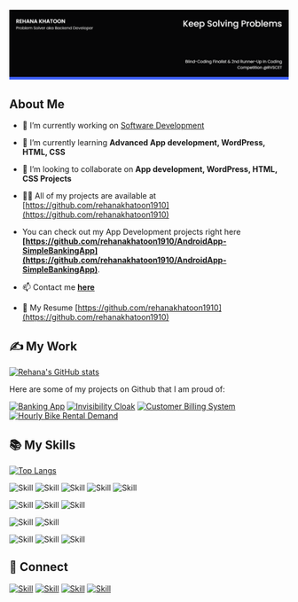 ![Rehana Khatoon's-cover](https://github.com/rehanakhatoon1910/rehanakhatoon1910/blob/main/cover-image.png)

##  About Me

- 🔭 I’m currently working on [Software Development](https://github.com/rehanakhatoon1910/)

- 🌱 I’m currently learning **Advanced App development, WordPress, HTML, CSS**

- 👯 I’m looking to collaborate on **App development, WordPress, HTML, CSS Projects**

- 👨‍💻 All of my projects are available at [https://github.com/rehanakhatoon1910](https://github.com/rehanakhatoon1910)

- You can check out my App Development projects right here **[https://github.com/rehanakhatoon1910/AndroidApp-SimpleBankingApp](https://github.com/rehanakhatoon1910/AndroidApp-SimpleBankingApp)**.



- 📫 Contact me **[here](rehanakhatoon7759@gmail.com)**

- 📄 My Resume [https://github.com/rehanakhatoon1910](https://github.com/rehanakhatoon1910)



## ✍ My Work

[![Rehana's GitHub stats](https://github-readme-stats.vercel.app/api?username=rehanakhatoon1910&show_icons=true&theme=dark)](https://github.com/rehanakhatoon1910)

Here are some of my projects on Github that I am proud of:

[![Banking App](https://github-readme-stats.vercel.app/api/pin/?username=rehanakhatoon1910&repo=Banking-App-Revised&show_icons=true&theme=dark)](https://github.com/rehanakhatoon1910/Banking-App-Revised)
[![Invisibility Cloak](https://github-readme-stats.vercel.app/api/pin/?username=rehanakhatoon1910&repo=Invisibility-cloak&show_icons=true&theme=dark)](https://github.com/rehanakhatoon1910/Invisibility-cloak)
[![Customer Billing System](https://github-readme-stats.vercel.app/api/pin/?username=rehanakhatoon1910&repo=Customer-billing-system-using-C---beginner&show_icons=true&theme=dark)](https://github.com/rehanakhatoon1910/Customer-billing-system-using-C---beginner)
[![Hourly Bike Rental Demand](https://github-readme-stats.vercel.app/api/pin/?username=rehanakhatoon1910&repo=Hourly-bike-rental-demand-prediction&show_icons=true&theme=dark)](https://github.com/rehanakhatoon1910/Hourly-bike-rental-demand-prediction)

## 📚 My Skills

[![Top Langs](https://github-readme-stats.vercel.app/api/top-langs/?username=rehanakhatoon1910&layout=compact&show_icons=true&theme=dark)](https://github.com/rehanakhatoon1910)

![Skill](https://img.shields.io/badge/HTML5-E34F26?style=for-the-badge&logo=html5&logoColor=white)
![Skill](https://img.shields.io/badge/CSS3-1572B6?style=for-the-badge&logo=css3&logoColor=white)
![Skill](https://img.shields.io/badge/JavaScript-323330?style=for-the-badge&logo=javascript&logoColor=F7DF1E)
![Skill](https://img.shields.io/badge/WordPress-000000?style=for-the-badge&logo=next.js&logoColor=white)
![Skill](https://img.shields.io/badge/Bootstrap-563D7C?style=for-the-badge&logo=bootstrap&logoColor=white)

![Skill](https://img.shields.io/badge/Java-43853D?style=for-the-badge&logo=node.js&logoColor=white)
![Skill](https://img.shields.io/badge/Kotlin-CB3837?style=for-the-badge&logo=npm&logoColor=white)
![Skill](https://img.shields.io/badge/C++-2C8EBB?style=for-the-badge&logo=yarn&logoColor=white)


![Skill](https://img.shields.io/badge/firebase-ffca28?style=for-the-badge&logo=firebase&logoColor=white)
![Skill](https://img.shields.io/badge/Git-F05032?style=for-the-badge&logo=git&logoColor=white)


![Skill](https://img.shields.io/badge/Visual_Studio_Code-0078D4?style=for-the-badge&logo=visual%20studio%20code&logoColor=white)
![Skill](https://img.shields.io/badge/Android_Studio-000000?style=for-the-badge&logo=express&logoColor=white)
![Skill](https://img.shields.io/badge/Microsoft_Office-D83B01?style=for-the-badge&logo=microsoft-office&logoColor=white)

## 🤝 Connect

[![Skill](https://img.shields.io/badge/LinkedIn-0077B5?style=for-the-badge&logo=linkedin&logoColor=white)](https://www.linkedin.com/in/rehanakhatoon/)
[![Skill](https://img.shields.io/badge/Twitter-1DA1F2?style=for-the-badge&logo=twitter&logoColor=white)](https://twitter.com/itzRehana)
[![Skill](https://img.shields.io/badge/Instagram-E4405F?style=for-the-badge&logo=instagram&logoColor=white)](https://www.instagram.com/)
[![Skill](https://img.shields.io/badge/GitHub-100000?style=for-the-badge&logo=github&logoColor=white)](https://github.com/rehanakhatoon1910)
